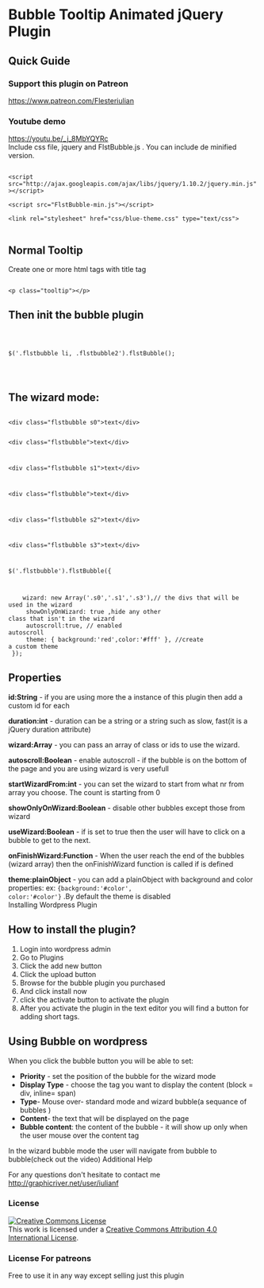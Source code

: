 # Bubble Tooltip Animated jQuery Plugin

<h2>Quick Guide</h2>

<h3>Support this plugin on Patreon</h3> 
<a href="https://www.patreon.com/Flesteriulian">https://www.patreon.com/Flesteriulian</a>

<h3>Youtube demo</h3> 

<a href="https://youtu.be/_j_8MbYQYRc">https://youtu.be/_j_8MbYQYRc</a><br />
Include css file, jquery and FlstBubble.js .  You can include de minified version.<br />

<code>   
&#x3C;script src=&#x22;http://ajax.googleapis.com/ajax/libs/jquery/1.10.2/jquery.min.js&#x22;&#x3E;&#x3C;/script&#x3E;<br />
&#x3C;script src=&#x22;FlstBubble-min.js&#x22;&#x3E;&#x3C;/script&#x3E;<br />
&#x3C;link rel=&#x22;stylesheet&#x22; href=&#x22;css/blue-theme.css&#x22; type=&#x22;text/css&#x22;&#x3E;<br />
</code> 
 

<h2>Normal Tooltip</h2>

Create one or more  html tags with title tag

<code>  
&#x3C;p class=&#x22;tooltip&#x22;&#x3E;&#x3C;/p&#x3E;
</code> 

<h2>Then init the bubble plugin</h2>

<code>  

$(&#x27;.flstbubble li, .flstbubble2&#x27;).flstBubble();   

 </code> 

<h2>The wizard mode:</h2>

<code> 
&#x3C;div class=&#x22;flstbubble s0&#x22;&#x3E;text&#x3C;/div&#x3E;

&#x3C;div class=&#x22;flstbubble&#x22;&#x3E;text&#x3C;/div&#x3E;

&#x3C;div class=&#x22;flstbubble s1&#x22;&#x3E;text&#x3C;/div&#x3E;

&#x3C;div class=&#x22;flstbubble&#x22;&#x3E;text&#x3C;/div&#x3E;

&#x3C;div class=&#x22;flstbubble s2&#x22;&#x3E;text&#x3C;/div&#x3E;

&#x3C;div class=&#x22;flstbubble s3&#x22;&#x3E;text&#x3C;/div&#x3E;

 $(&#x27;.flstbubble&#x27;).flstBubble({
                          
&nbsp;&nbsp;&nbsp;&nbsp;wizard: new Array(&#x27;.s0&#x27;,&#x27;.s1&#x27;,&#x27;.s3&#x27;),// the divs that will be used in the wizard<br />
&nbsp;&nbsp;&nbsp;&nbsp;showOnlyOnWizard: true ,hide any other class that isn&#x27;t in the wizard<br />
&nbsp;&nbsp;&nbsp;&nbsp;autoscroll:true, // enabled autoscroll<br />
&nbsp;&nbsp;&nbsp;&nbsp;theme: { background:&#x27;red&#x27;,color:&#x27;#fff&#x27; }, //create a custom theme<br />
  });
</code>    

                              
<h2>Properties</h2>

<b>id:String</b> -  if you are using more the a instance of this plugin then add a custom id for each <br />

<b>duration:int</b> - duration can be a string or a string such as slow, fast(it is a jQuery duration attribute)<br />

<b>wizard:Array</b> - you can pass an array of class or ids to use the wizard.<br />

<b>autoscroll:Boolean</b> - enable autoscroll - if the bubble is on the bottom of the page and you are using wizard is very usefull<br />

<b>startWizardFrom:int</b> -  you can set the wizard to start from what nr from array you choose. The count is starting from 0<br />

<b>showOnlyOnWizard:Boolean</b> - disable other bubbles except those from wizard<br />

<b>useWizard:Boolean</b>   - if is set to true then the user will have to click on a bubble to get to the next.<br />

<b>onFinishWizard:Function</b> - When the user reach the end of the bubbles (wizard array) then the onFinishWizard function is called if is defined<br />

<b>theme:plainObject</b> - you can add a plainObject with background and color properties: ex: <code>{background:&#x27;#color&#x27;, color:&#x27;#color&#x27;}</code> .By default the theme is disabled <br />
Installing Wordpress Plugin

<h2>How to install the plugin?</h2>
<ol>
<li>Login into wordpress admin</li>
<li>Go to Plugins</li>
<li>Click the add new button</li>
<li>Click the upload button</li>
<li>Browse for the bubble plugin you purchased</li>
<li>And click install now</li>
<li>click the activate button to activate the plugin</li>
<li>After you activate the plugin in the text editor you will find a button for adding short tags.</li>
</ol>
 

 
<h2>Using Bubble on wordpress </h2>

When you click the bubble button you will be able to set:
<ul>
    <li><b>Priority</b> - set the position of the bubble for the wizard mode</li>
    <li><b>Display Type</b> - choose the tag you want to display the content (block = div, inline= span)</li>
    <li><b>Type</b>- Mouse over- standard mode and wizard bubble(a sequance of bubbles )</li>
    <li><b>Content</b>- the text that will be displayed on the page</li>
    <li><b>Bubble content</b>: the content of the bubble - it will show up only when the user mouse over the content tag</li>
</ul>
In the wizard bubble mode the user will navigate from bubble to bubble(check out the video)
Additional Help

For any questions don&#x27;t hesitate to contact me http://graphicriver.net/user/iulianf

<h3>License</h3>
<a rel="license" href="http://creativecommons.org/licenses/by/4.0/"><img alt="Creative Commons License" style="border-width:0" src="https://i.creativecommons.org/l/by/4.0/88x31.png" /></a><br />This work is licensed under a <a rel="license" href="http://creativecommons.org/licenses/by/4.0/">Creative Commons Attribution 4.0 International License</a>.

<h3>License For patreons</h3>
Free to use it in any way except selling just this plugin 
